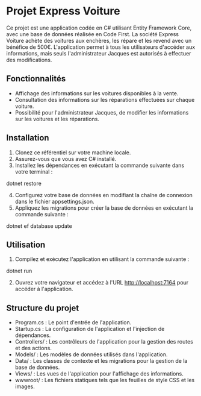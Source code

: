 # Projet Express Voiture

Ce projet est une application codée en C# utilisant Entity Framework Core, avec une base de données réalisée en Code First. La société Express Voiture achète des voitures aux enchères, les répare et les revend avec un bénéfice de 500€. L'application permet à tous les utilisateurs d'accéder aux informations, mais seuls l'administrateur Jacques est autorisés à effectuer des modifications.

## Fonctionnalités

- Affichage des informations sur les voitures disponibles à la vente.
- Consultation des informations sur les réparations effectuées sur chaque voiture.
- Possibilité pour l'administrateur Jacques, de modifier les informations sur les voitures et les réparations.

## Installation

1. Clonez ce référentiel sur votre machine locale.
2. Assurez-vous que vous avez C# installé.
3. Installez les dépendances en exécutant la commande suivante dans votre terminal :

dotnet restore

4. Configurez votre base de données en modifiant la chaîne de connexion dans le fichier appsettings.json.
5. Appliquez les migrations pour créer la base de données en exécutant la commande suivante :

dotnet ef database update


## Utilisation

1. Compilez et exécutez l'application en utilisant la commande suivante :

dotnet run

2. Ouvrez votre navigateur et accédez à l'URL [http://localhost:7164](http://localhost:7164) pour accéder à l'application.

## Structure du projet

- Program.cs : Le point d'entrée de l'application.
- Startup.cs : La configuration de l'application et l'injection de dépendances.
- Controllers/ : Les contrôleurs de l'application pour la gestion des routes et des actions.
- Models/ : Les modèles de données utilisés dans l'application.
- Data/ : Les classes de contexte et les migrations pour la gestion de la base de données.
- Views/ : Les vues de l'application pour l'affichage des informations.
- wwwroot/ : Les fichiers statiques tels que les feuilles de style CSS et les images.

